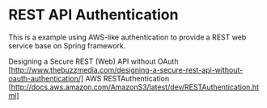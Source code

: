 REST API Authentication
==================
This is a example using AWS-like authentication to provide a REST web service base on Spring framework.

Designing a Secure REST (Web) API without OAuth
[http://www.thebuzzmedia.com/designing-a-secure-rest-api-without-oauth-authentication/]
AWS RESTAuthentication
[http://docs.aws.amazon.com/AmazonS3/latest/dev/RESTAuthentication.html]